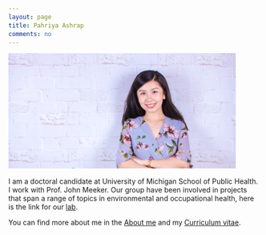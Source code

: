 ```yaml
---
layout: page
title: Pahriya Ashrap
comments: no
---
```


<img align="central" src="/media/image/homepage.png" height="90%" width="90%">

I am a doctoral candidate at University of Michigan School of Public Health. I work with Prof. John Meeker. Our group have been involved in projects that span a range of topics in environmental and occupational health, here is the link for our [lab](https://sites.google.com/a/umich.edu/meekerlab/home).



You can find more about me in the [About me](/aboutme) and my [Curriculum vitae](/media/pdf/Pahriya_Ashrap_CV.pdf).



<!-- > This site was created with [Jekyll](https://github.com/mojombo/jekyll) and the template was derived from the site [setImpl](http://lhzhang.com/) by Linghua Zhang; the homepage was based on the design of [Tao Zhang](http://ztpala.com/) (thanks a lot, guys!). You may need a decent web browser to view this site (such as Firefox or Chrome), otherwise the layout can be a mess and the fonts can look ugly. You can navigate to the last post by the left-arrow key (`<-`) or next post by right-arrow (`->`), or equivalently keys `J` and `K`.-->

<!--This page seems just redundant and useless. Maybe you don't want this,
pashrap.-->




